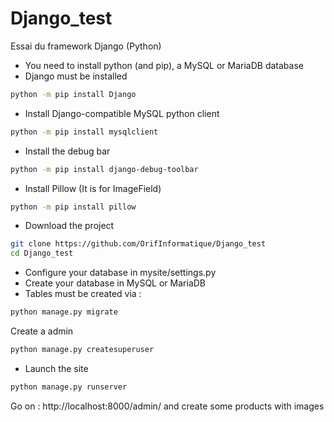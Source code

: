 # Django_test
Essai du framework Django (Python)

* You need to install python (and pip), a MySQL or MariaDB database
* Django must be installed
```bash
python -m pip install Django
```
* Install Django-compatible MySQL python client
```bash
python -m pip install mysqlclient
```
* Install the debug bar
```bash
python -m pip install django-debug-toolbar
```
* Install Pillow (It is for ImageField)
```bash
python -m pip install pillow
```
* Download the project
```bash
git clone https://github.com/OrifInformatique/Django_test
cd Django_test
```
* Configure your database in mysite/settings.py
* Create your database in MySQL or MariaDB
* Tables must be created via :
```bash
python manage.py migrate
```
Create a admin
```bash
python manage.py createsuperuser
```
* Launch the site
```bash
python manage.py runserver
```
Go on :
http://localhost:8000/admin/ 
and create some products with images

